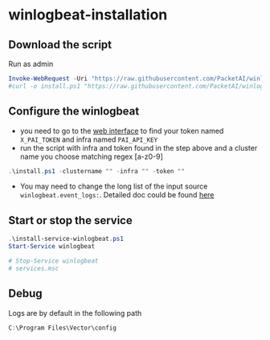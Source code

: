# winlogbeat-installation
## Download the script
Run as admin
```powershell
Invoke-WebRequest -Uri "https://raw.githubusercontent.com/PacketAI/winlogbeat-installation/main/install.ps1" -OutFile install.ps1
#curl -o install.ps1 "https://raw.githubusercontent.com/PacketAI/winlogbeat-installation/main/install.ps1"
```
## Configure the winlogbeat
- you need to go to the [web interface](https://app-gcpdev.packetai.co/deploy/agent) to find your token named `X_PAI_TOKEN` and infra named `PAI_API_KEY`
- run the script with infra and token found in the step above and a cluster name you choose matching regex [a-z0-9]
```powershell
.\install.ps1 -clustername "" -infra "" -token ""
  ``` 
- You may need to change the long list of the input source ```winlogbeat.event_logs:```. Detailed doc could be found [here](https://www.elastic.co/guide/en/beats/winlogbeat/current/configuration-winlogbeat-options.html)
## Start or stop the service
```powershell
.\install-service-winlogbeat.ps1
Start-Service winlogbeat

# Stop-Service winlogbeat
# services.msc
```


## Debug
Logs are by default in the following path
```powershell
C:\Program Files\Vector\config
```

